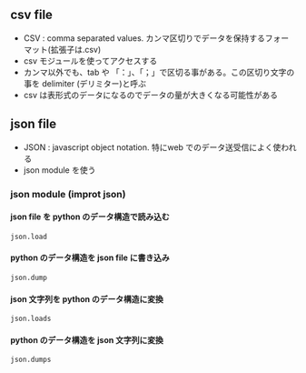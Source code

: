 ## csv file
- CSV : comma separated values. カンマ区切りでデータを保持するフォーマット(拡張子は.csv)
- csv モジュールを使ってアクセスする
- カンマ以外でも、tab や 「：」、「；」で区切る事がある。この区切り文字の事を delimiter (デリミター)と呼ぶ
- csv は表形式のデータになるのでデータの量が大きくなる可能性がある

## json file
  - JSON : javascript object notation. 特にweb でのデータ送受信によく使われる
  - json module を使う
### json module (improt json)
#### json file を python のデータ構造で読み込む
    json.load
#### python のデータ構造を json file に書き込み
    json.dump
#### json 文字列を python のデータ構造に変換
    json.loads
#### python のデータ構造を json 文字列に変換
    json.dumps

